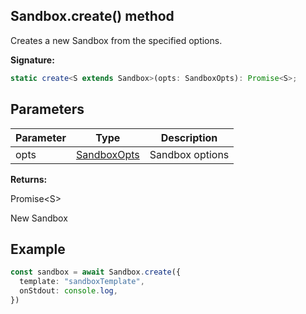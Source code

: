 
## Sandbox.create() method

Creates a new Sandbox from the specified options.

**Signature:**

```typescript
static create<S extends Sandbox>(opts: SandboxOpts): Promise<S>;
```

## Parameters

|  Parameter | Type | Description |
|  --- | --- | --- |
|  opts | [SandboxOpts](./sdk.sandboxopts.md) | Sandbox options |

**Returns:**

Promise&lt;S&gt;

New Sandbox

## Example


```ts
const sandbox = await Sandbox.create({
  template: "sandboxTemplate",
  onStdout: console.log,
})
```

